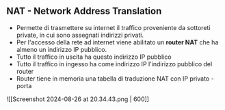 ## NAT - Network Address Translation

- Permette di trasmettere su internet il traffico proveniente da sottoreti private, in cui sono assegnati indirizzi privati. 
- Per l'accesso della rete ad internet viene abilitato un **router NAT** che ha almeno un indirizzo IP pubblico. 
- Tutto il traffico in uscita ha questo indirizzo IP pubblico
- Tutto il traffico in ingesso ha come indirizzo IP l'indirizzo pubblico del router
- Router tiene in memoria una tabella di traduzione NAT con IP privato - porta

![[Screenshot 2024-08-26 at 20.34.43.png | 600]]